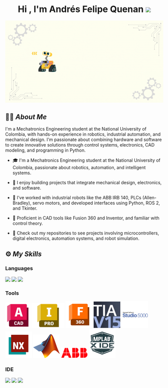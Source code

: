 <h1 align="center">Hi , I'm Andrés Felipe Quenan <img src="https://em-content.zobj.net/source/noto-emoji-animations/344/waving-hand_light-skin-tone_1f44b-1f3fb_1f3fb.gif" width="35"></h1>

<p align="center">
  <img src="Img/User.gif" alt="Presentation" width="1152">
</p>

## 👨‍💻 _About Me_

I'm a Mechatronics Engineering student at the National University of Colombia, with hands-on experience in robotics, industrial automation, and mechanical design. I'm passionate about combining hardware and software to create innovative solutions through control systems, electronics, CAD modeling, and programming in Python.

* 🎓 I'm a Mechatronics Engineering student at the National University of Colombia, passionate about robotics, automation, and intelligent systems.

* 🔧 I enjoy building projects that integrate mechanical design, electronics, and software.

* 🤖 I’ve worked with industrial robots like the ABB IRB 140, PLCs (Allen-Bradley), servo motors, and developed interfaces using Python, ROS 2, and Tkinter.

* 📐 Proficient in CAD tools like Fusion 360 and Inventor, and familiar with control theory.

* 📂 Check out my repositories to see projects involving microcontrollers, digital electronics, automation systems, and robot simulation.

## ⚙️ _My Skills_ 

### Languages

<span> 
  <img src="https://img.shields.io/badge/python-3670A0?style=for-the-badge&logo=python&logoColor=ffdd54">
  <img src="https://img.shields.io/badge/c++-%2300599C.svg?style=for-the-badge&logo=c%2B%2B&logoColor=white">
  <img src="https://img.shields.io/badge/JavaScript-F7DF1E?style=for-the-badge&logo=javascript&logoColor=black">
</span>

### Tools
<p>
  <img src="Img/Autocad.png" width="80"/>
  <img src="Img/Inventor.png" width="105"/>
  <img src="Img/Fusion.png" width="85"/>
  <img src="Img/TIA.png" width="85"/>
  <img src="Img/Studio.jpg" width="85"/>
  <img src="Img/NX.png" width="85"/>
  <img src="Img/Matlab.png" width="85"/>
  <img src="Img/ABB.png" width="85"/>
  <img src="Img/Mplab.png" width="85"/>
</p>

### IDE
<span> 
  <img src= "https://img.shields.io/badge/Visual%20Studio%20Code-0078d7.svg?style=for-the-badge&logo=visual-studio-code&logoColor=white">
  <img src= "https://img.shields.io/badge/jupyter-%23FA0F00.svg?style=for-the-badge&logo=jupyter&logoColor=white">
  <img src= "https://img.shields.io/badge/-Arduino-00979D?style=for-the-badge&logo=Arduino&logoColor=white">
</span>
